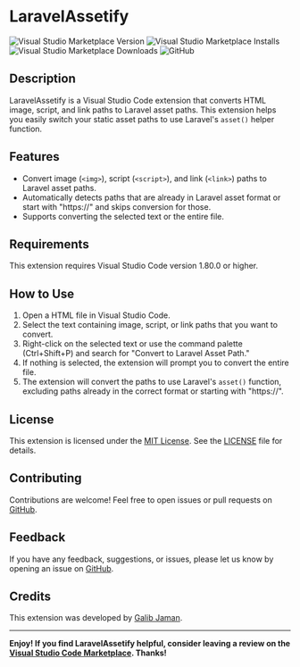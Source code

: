 # LaravelAssetify

![Visual Studio Marketplace Version](https://img.shields.io/visual-studio-marketplace/v/galibjaman.laravelassetify)
![Visual Studio Marketplace Installs](https://img.shields.io/visual-studio-marketplace/i/galibjaman.laravelassetify)
![Visual Studio Marketplace Downloads](https://img.shields.io/visual-studio-marketplace/d/galibjaman.laravelassetify)
![GitHub](https://img.shields.io/github/license/MrShadow03/LaravelAssetify)

## Description

LaravelAssetify is a Visual Studio Code extension that converts HTML image, script, and link paths to Laravel asset paths. This extension helps you easily switch your static asset paths to use Laravel's `asset()` helper function.

## Features

- Convert image (`<img>`), script (`<script>`), and link (`<link>`) paths to Laravel asset paths.
- Automatically detects paths that are already in Laravel asset format or start with "https://" and skips conversion for those.
- Supports converting the selected text or the entire file.

## Requirements

This extension requires Visual Studio Code version 1.80.0 or higher.

## How to Use

1. Open a HTML file in Visual Studio Code.
2. Select the text containing image, script, or link paths that you want to convert.
3. Right-click on the selected text or use the command palette (Ctrl+Shift+P) and search for "Convert to Laravel Asset Path."
4. If nothing is selected, the extension will prompt you to convert the entire file.
5. The extension will convert the paths to use Laravel's `asset()` function, excluding paths already in the correct format or starting with "https://".

## License

This extension is licensed under the [MIT License](LICENSE). See the [LICENSE](LICENSE) file for details.

## Contributing

Contributions are welcome! Feel free to open issues or pull requests on [GitHub](https://github.com/MrShadow03/LaravelAssetify).

## Feedback

If you have any feedback, suggestions, or issues, please let us know by opening an issue on [GitHub](https://github.com/MrShadow03/LaravelAssetify).

## Credits

This extension was developed by [Galib Jaman](https://github.com/MrShadow03).

---

**Enjoy! If you find LaravelAssetify helpful, consider leaving a review on the [Visual Studio Code Marketplace](https://marketplace.visualstudio.com/publishers/your-publisher-name). Thanks!**

